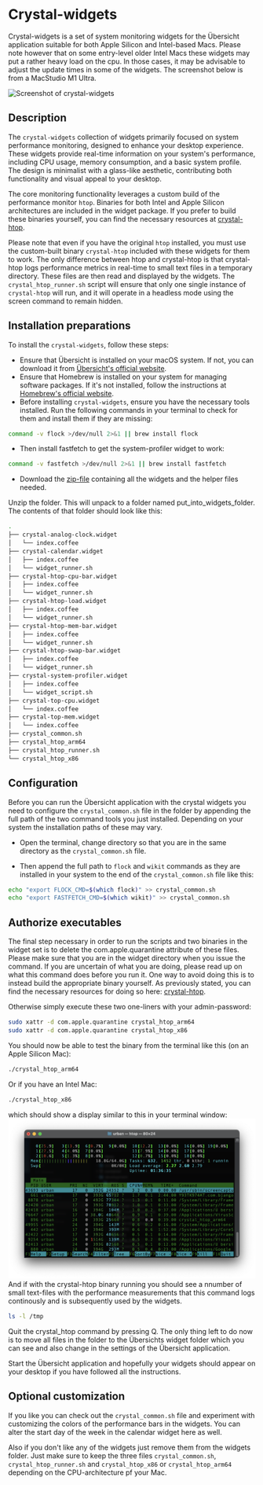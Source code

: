 # Crystal-widgets

 Crystal-widgets is a set of system monitoring widgets for the Übersicht application suitable for both Apple Silicon and Intel-based Macs. Please note however that on some entry-level older Intel Macs these widgets may put a rather heavy load on the cpu. In those cases, it may be advisable to adjust the update times in some of the widgets.
The screenshot below is from a MacStudio M1 Ultra.

![Screenshot of crystal-widgets](https://github.com/locupleto/crystal-widgets/blob/main/Screenshot.png?raw=true)

## Description

The `crystal-widgets` collection of widgets primarily focused on system performance monitoring, designed to enhance your desktop experience. These widgets provide real-time information on your system's performance, including CPU usage, memory consumption, and a basic system profile. The design is minimalist with a glass-like aesthetic, contributing both functionality and visual appeal to your desktop.

The core monitoring functionality leverages a custom build of the performance monitor `htop`. Binaries for both Intel and Apple Silicon architectures are included in the widget package. If you prefer to build these binaries yourself, you can find the necessary resources at [crystal-htop](https://github.com/locupleto/crystal-htop).

Please note that even if you have the original `htop` installed, you must use the custom-built binary `crystal-htop` included with these widgets for them to work. The only difference between htop and crystal-htop is that crystal-htop logs performance metrics in real-time to small text files in a temporary directory. These files are then read and displayed by the widgets. The `crystal_htop_runner.sh` script will ensure that only one single instance of `crystal-htop` will run, and it will operate in a headless mode using the screen command to remain hidden.

## Installation preparations

To install the `crystal-widgets`, follow these steps:

- Ensure that Übersicht is installed on your macOS system. If not, you can download it from [Übersicht's official website](http://tracesof.net/uebersicht/).
- Ensure that Homebrew is installed on your system for managing software packages. If it's not installed, follow the instructions at [Homebrew's official website](https://brew.sh/).
- Before installing `crystal-widgets`, ensure you have the necessary tools installed. Run the following commands in your terminal to check for them and install them if they are missing:

```bash
command -v flock >/dev/null 2>&1 || brew install flock
```
- Then install fastfetch to get the system-profiler widget to work:

```bash
command -v fastfetch >/dev/null 2>&1 || brew install fastfetch
```

- Download the [zip-file](https://github.com/locupleto/crystal-widgets/blob/main/crystal.widget.zip) containing all the widgets and the helper files needed. 

Unzip the folder. This will unpack to a folder named put_into_widgets_folder. The contents of that folder should look like this:

```bash
.
├── crystal-analog-clock.widget
│   └── index.coffee
├── crystal-calendar.widget
│   ├── index.coffee
│   └── widget_runner.sh
├── crystal-htop-cpu-bar.widget
│   ├── index.coffee
│   └── widget_runner.sh
├── crystal-htop-load.widget
│   ├── index.coffee
│   └── widget_runner.sh
├── crystal-htop-mem-bar.widget
│   ├── index.coffee
│   └── widget_runner.sh
├── crystal-htop-swap-bar.widget
│   ├── index.coffee
│   └── widget_runner.sh
├── crystal-system-profiler.widget
│   ├── index.coffee
│   └── widget_script.sh
├── crystal-top-cpu.widget
│   └── index.coffee
├── crystal-top-mem.widget
│   └── index.coffee
├── crystal_common.sh
├── crystal_htop_arm64
├── crystal_htop_runner.sh
└── crystal_htop_x86
```

## Configuration

Before you can run the Übersicht application with the crystal widgets you need to configure the `crystal_common.sh` file in the folder by appending the full path of the two command tools you just installed. Depending on your system the installation paths of these may vary. 

- Open the terminal, change directory so that you are in the same directory as the  `crystal_common.sh` file.

- Then append the full path to `flock` and `wikit` commands as they are installed in your system to the end of the `crystal_common.sh` file like this:
 
```bash
echo "export FLOCK_CMD=$(which flock)" >> crystal_common.sh
echo "export FASTFETCH_CMD=$(which wikit)" >> crystal_common.sh
```

## Authorize executables

The final step necessary in order to run the scripts and two binaries in the widget set is to delete the com.apple.quarantine attribute of these files. Please make sure that you are in the widget directory when you issue the command. If you are uncertain of what you are doing, please read up on what this command does before you run it. One way to avoid doing this is to instead build the appropriate binary yourself. As previously stated, you can find the necessary resources for doing so here: [crystal-htop](https://github.com/locupleto/crystal-htop).

Otherwise simply execute these two one-liners with your admin-password:

```bash
sudo xattr -d com.apple.quarantine crystal_htop_arm64
sudo xattr -d com.apple.quarantine crystal_htop_x86
```

You should now be able to test the binary from the terminal like this (on an Apple Silicon Mac):

```bash
./crystal_htop_arm64
```

Or if you have an Intel Mac:

```bash
./crystal_htop_x86
```

which should show a display similar to this in your terminal window:
![Screenshot of crystal_htop](https://github.com/locupleto/crystal-widgets/blob/main/Screenshot_htop.png?raw=true)
And if with the crystal-htop binary running you should see a nnumber of small text-files with the performance measurements that this command logs continously and is subsequently used by the widgets.

```bash
ls -l /tmp
```

Quit the crystal_htop command by pressing Q. The only thing left to do now is to move all files in the folder to the Übersichts widget folder which you can see and also change in the settings of the Übersicht application.

Start the Übersicht application and hopefully your widgets should appear on your desktop if you have followed all the instructions.

## Optional customization

If you like you can check out the `crystal_common.sh` file and experiment with customizing the colors of the performance bars in the widgets. You can alter the start day of the week in the calendar widget here as well.
 
 Also if you don't like any of the widgets just remove them from the widgets folder. Just make sure to keep the three files `crystal_common.sh`, `crystal_htop_runner.sh` and `crystal_htop_x86` or `crystal_htop_arm64` depending on the CPU-architecture pf your Mac.

